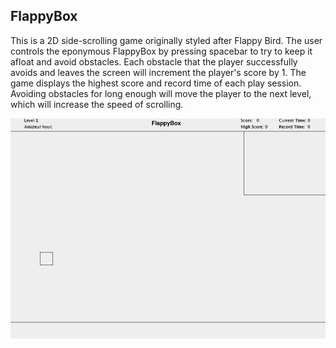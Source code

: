 ## FlappyBox ##

This is a 2D side-scrolling game originally styled after Flappy Bird. The user controls the eponymous FlappyBox by pressing spacebar to try to keep it afloat and avoid obstacles. Each obstacle that the player successfully avoids and leaves the screen will increment the player's score by 1. The game displays the highest score and record time of each play session. Avoiding obstacles for long enough will move the player to the next level, which will increase the speed of scrolling.

![](FlappyBox.gif)
